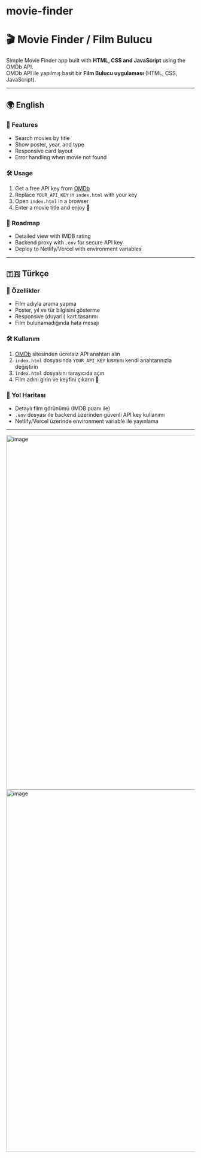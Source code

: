 ﻿# movie-finder

# 🎬 Movie Finder / Film Bulucu

Simple Movie Finder app built with **HTML, CSS and JavaScript** using the OMDb API.  
OMDb API ile yapılmış basit bir **Film Bulucu uygulaması** (HTML, CSS, JavaScript).  

---

## 🌍 English

### 🚀 Features
- Search movies by title  
- Show poster, year, and type  
- Responsive card layout  
- Error handling when movie not found  

### 🛠️ Usage
1. Get a free API key from [OMDb](http://www.omdbapi.com/apikey.aspx)  
2. Replace `YOUR_API_KEY` in `index.html` with your key  
3. Open `index.html` in a browser  
4. Enter a movie title and enjoy 🎥  

### 🔮 Roadmap
- Detailed view with IMDB rating  
- Backend proxy with `.env` for secure API key  
- Deploy to Netlify/Vercel with environment variables  

---

## 🇹🇷 Türkçe

### 🚀 Özellikler
- Film adıyla arama yapma  
- Poster, yıl ve tür bilgisini gösterme  
- Responsive (duyarlı) kart tasarımı  
- Film bulunamadığında hata mesajı  

### 🛠️ Kullanım
1. [OMDb](http://www.omdbapi.com/apikey.aspx) sitesinden ücretsiz API anahtarı alın  
2. `index.html` dosyasında `YOUR_API_KEY` kısmını kendi anahtarınızla değiştirin  
3. `index.html` dosyasını tarayıcıda açın  
4. Film adını girin ve keyfini çıkarın 🎥  

### 🔮 Yol Haritası
- Detaylı film görünümü (IMDB puanı ile)  
- `.env` dosyası ile backend üzerinden güvenli API key kullanımı  
- Netlify/Vercel üzerinde environment variable ile yayınlama  

---
<img width="1852" height="944" alt="image" src="https://github.com/user-attachments/assets/fded353e-763f-457d-9fe4-fc578f21ce26" />
<img width="1810" height="965" alt="image" src="https://github.com/user-attachments/assets/cf848409-19f7-4231-9b66-693c21cfa524" />


